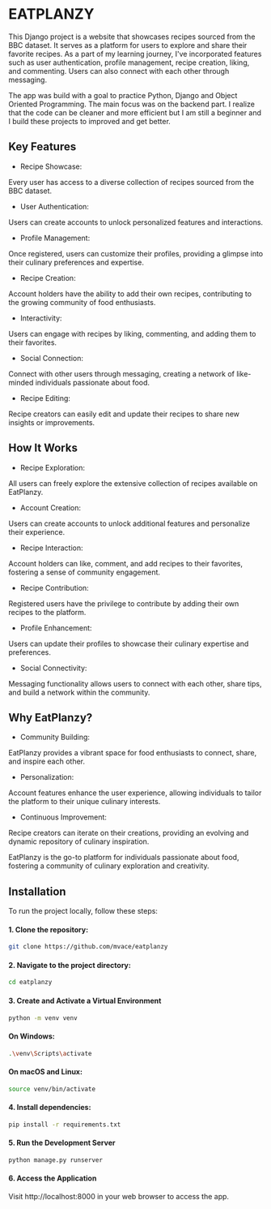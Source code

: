 
# EATPLANZY

This Django project is a website that showcases recipes sourced from the BBC dataset. It serves as a platform for users to explore and share their favorite recipes. As a part of my learning journey, I've incorporated features such as user authentication, profile management, recipe creation, liking, and commenting. Users can also connect with each other through messaging.

The app was build with a goal to practice Python, Django and Object Oriented Programming. The main focus was on the backend part. I realize that the code can be cleaner and more efficient but I am still a beginner and I build these projects to improved and get better.




## Key Features
- Recipe Showcase:

 Every user has access to a diverse collection of recipes sourced from the BBC dataset.

- User Authentication:

 Users can create accounts to unlock personalized features and interactions.

- Profile Management:

 Once registered, users can customize their profiles, providing a glimpse into their culinary preferences and expertise.

- Recipe Creation:

 Account holders have the ability to add their own recipes, contributing to the growing community of food enthusiasts.

- Interactivity:

 Users can engage with recipes by liking, commenting, and adding them to their favorites.

- Social Connection:

 Connect with other users through messaging, creating a network of like-minded individuals passionate about food.

- Recipe Editing:

 Recipe creators can easily edit and update their recipes to share new insights or improvements.

## How It Works
- Recipe Exploration:

 All users can freely explore the extensive collection of recipes available on EatPlanzy.

- Account Creation:

 Users can create accounts to unlock additional features and personalize their experience.

- Recipe Interaction:

 Account holders can like, comment, and add recipes to their favorites, fostering a sense of community engagement.

- Recipe Contribution:

 Registered users have the privilege to contribute by adding their own recipes to the platform.

- Profile Enhancement:

 Users can update their profiles to showcase their culinary expertise and preferences.

- Social Connectivity:

 Messaging functionality allows users to connect with each other, share tips, and build a network within the community.

## Why EatPlanzy?
- Community Building:

 EatPlanzy provides a vibrant space for food enthusiasts to connect, share, and inspire each other.

- Personalization:

 Account features enhance the user experience, allowing individuals to tailor the platform to their unique culinary interests.

- Continuous Improvement:

 Recipe creators can iterate on their creations, providing an evolving and dynamic repository of culinary inspiration.

EatPlanzy is the go-to platform for individuals passionate about food, fostering a community of culinary exploration and creativity.
## Installation

To run the project locally, follow these steps:

#### 1. Clone the repository:


```bash
git clone https://github.com/mvace/eatplanzy
```

#### 2. Navigate to the project directory:

```bash
cd eatplanzy
```

#### 3. Create and Activate a Virtual Environment

```bash
python -m venv venv
```
#### On Windows:
```bash
.\venv\Scripts\activate
```

#### On macOS and Linux:
```bash
source venv/bin/activate
```

#### 4. Install dependencies:

```bash
pip install -r requirements.txt
```

#### 5. Run the Development Server

```bash
python manage.py runserver
```

#### 6. Access the Application
Visit http://localhost:8000 in your web browser to access the app.

